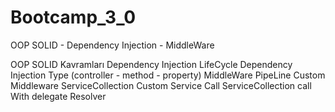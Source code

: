 # Bootcamp_3_0
OOP SOLID - Dependency Injection - MiddleWare 

OOP SOLID Kavramları
Dependency Injection LifeCycle
Dependency Injection Type (controller - method - property) 
MiddleWare PipeLine 
Custom Middleware
ServiceCollection Custom Service Call 
ServiceCollection call With delegate Resolver
